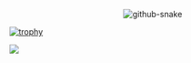 <p align="center">
  <picture>
    <source media="(prefers-color-scheme: dark)" srcset="https://raw.githubusercontent.com/Tamerlan319/Tamerlan319/refs/heads/output/github-contribution-grid-snake-dark.svg" />
    <source media="(prefers-color-scheme: light)" srcset="https://raw.githubusercontent.com/Tamerlan319/Tamerlan319/refs/heads/output/github-contribution-grid-snake.svg" />
    <img alt="github-snake" src="https://raw.githubusercontent.com/Tamerlan319/Tamerlan319/refs/heads/output/github-contribution-grid-snake.svg" />
  </picture>
</p>

[![trophy](https://github-profile-trophy.vercel.app/?username=anuraghazra&theme=onedark)](https://github.com/ryo-ma/github-profile-trophy)

![](https://komarev.com/ghpvc/?username=Tamerlan319&color=green)
